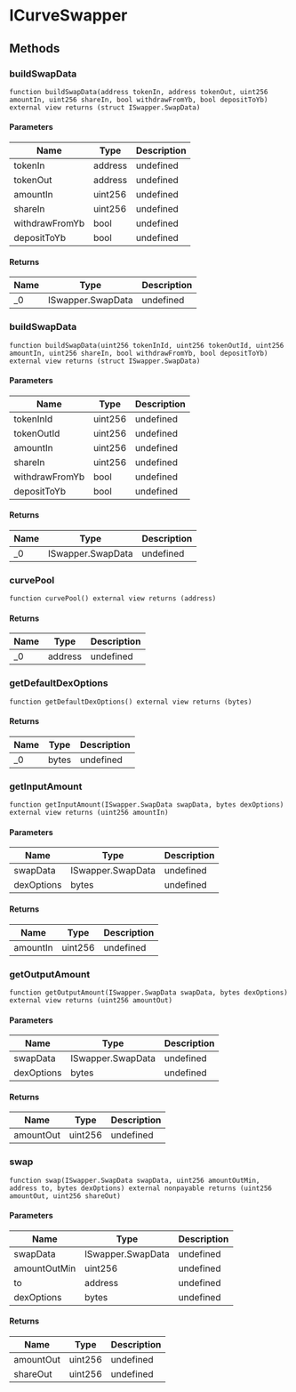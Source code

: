 # ICurveSwapper









## Methods

### buildSwapData

```solidity
function buildSwapData(address tokenIn, address tokenOut, uint256 amountIn, uint256 shareIn, bool withdrawFromYb, bool depositToYb) external view returns (struct ISwapper.SwapData)
```





#### Parameters

| Name | Type | Description |
|---|---|---|
| tokenIn | address | undefined |
| tokenOut | address | undefined |
| amountIn | uint256 | undefined |
| shareIn | uint256 | undefined |
| withdrawFromYb | bool | undefined |
| depositToYb | bool | undefined |

#### Returns

| Name | Type | Description |
|---|---|---|
| _0 | ISwapper.SwapData | undefined |

### buildSwapData

```solidity
function buildSwapData(uint256 tokenInId, uint256 tokenOutId, uint256 amountIn, uint256 shareIn, bool withdrawFromYb, bool depositToYb) external view returns (struct ISwapper.SwapData)
```





#### Parameters

| Name | Type | Description |
|---|---|---|
| tokenInId | uint256 | undefined |
| tokenOutId | uint256 | undefined |
| amountIn | uint256 | undefined |
| shareIn | uint256 | undefined |
| withdrawFromYb | bool | undefined |
| depositToYb | bool | undefined |

#### Returns

| Name | Type | Description |
|---|---|---|
| _0 | ISwapper.SwapData | undefined |

### curvePool

```solidity
function curvePool() external view returns (address)
```






#### Returns

| Name | Type | Description |
|---|---|---|
| _0 | address | undefined |

### getDefaultDexOptions

```solidity
function getDefaultDexOptions() external view returns (bytes)
```






#### Returns

| Name | Type | Description |
|---|---|---|
| _0 | bytes | undefined |

### getInputAmount

```solidity
function getInputAmount(ISwapper.SwapData swapData, bytes dexOptions) external view returns (uint256 amountIn)
```





#### Parameters

| Name | Type | Description |
|---|---|---|
| swapData | ISwapper.SwapData | undefined |
| dexOptions | bytes | undefined |

#### Returns

| Name | Type | Description |
|---|---|---|
| amountIn | uint256 | undefined |

### getOutputAmount

```solidity
function getOutputAmount(ISwapper.SwapData swapData, bytes dexOptions) external view returns (uint256 amountOut)
```





#### Parameters

| Name | Type | Description |
|---|---|---|
| swapData | ISwapper.SwapData | undefined |
| dexOptions | bytes | undefined |

#### Returns

| Name | Type | Description |
|---|---|---|
| amountOut | uint256 | undefined |

### swap

```solidity
function swap(ISwapper.SwapData swapData, uint256 amountOutMin, address to, bytes dexOptions) external nonpayable returns (uint256 amountOut, uint256 shareOut)
```





#### Parameters

| Name | Type | Description |
|---|---|---|
| swapData | ISwapper.SwapData | undefined |
| amountOutMin | uint256 | undefined |
| to | address | undefined |
| dexOptions | bytes | undefined |

#### Returns

| Name | Type | Description |
|---|---|---|
| amountOut | uint256 | undefined |
| shareOut | uint256 | undefined |




